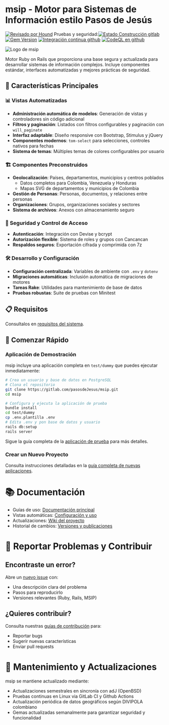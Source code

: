 # msip - Motor para Sistemas de Información estilo Pasos de Jesús

[![Revisado por Hound](https://img.shields.io/badge/Reviewed_by-Hound-8E64B0.svg)](https://houndci.com) Pruebas y seguridad:[![Estado Construcción gitlab](https://gitlab.com/pasosdeJesus/msip/badges/v2.2/pipeline.svg)](https://gitlab.com/pasosdeJesus/msip/-/pipelines?page=1&scope=all&ref=v2.2) [![Gem Version](https://badge.fury.io/rb/msip.svg)](https://badge.fury.io/rb/msip) [![Integración continua github](https://github.com/pasosdeJesus/msip/actions/workflows/rubyonrails.yml/badge.svg?branch=v2.2)](https://github.com/pasosdeJesus/msip/actions/workflows/rubyonrails.yml) [![CodeQL en github](https://github.com/pasosdeJesus/msip/actions/workflows/codeql-analysis.yml/badge.svg)](https://github.com/pasosdeJesus/msip/actions/workflows/codeql-analysis.yml)


![Logo de msip](test/dummy/app/assets/images/logo.jpg)

Motor Ruby on Rails que proporciona una base segura y actualizada para
desarrollar sistemas de información complejos. Incluye componentes estándar,
interfaces automatizadas y mejores prácticas de seguridad.

## 🚀 Características Principales

### 📊 Vistas Automatizadas
- **Administración automática de modelos**: Generación de vistas y controladores
  sin código adicional
- **Filtros y paginación**: Listados con filtros configurables y paginación con
  `will_paginate`
- **Interfaz adaptable**: Diseño responsive con Bootstrap, Stimulus y jQuery
- **Componentes modernos**: `tom-select` para selecciones, controles nativos
  para fechas
- **Sistema de temas**: Múltiples temas de colores configurables por usuario

### 🏗️ Componentes Preconstruidos
- **Geolocalización**: Países, departamentos, municipios y centros poblados
  - Datos completos para Colombia, Venezuela y Honduras
  - Mapas SVG de departamentos y municipios de Colombia
- **Gestión de Personas**: Personas, documentos, y relaciones entre personas
- **Organizaciones**: Grupos, organizaciones sociales y sectores
- **Sistema de archivos**: Anexos con almacenamiento seguro

### 🔐 Seguridad y Control de Acceso
- **Autenticación**: Integración con Devise y bcrypt
- **Autorización flexible**: Sistema de roles y grupos con Cancancan
- **Respaldos seguros**: Exportación cifrada y comprimida con 7z

### 🛠️ Desarrollo y Configuración
- **Configuración centralizada**: Variables de ambiente con `.env` y `dotenv`
- **Migraciones automáticas**: Inclusión automática de migraciones de motores
- **Tareas Rake**: Utilidades para mantenimiento de base de datos
- **Pruebas robustas**: Suite de pruebas con Minitest

## 📋 Requisitos

Consultalos en [requisitos del sistema](doc/requisitos.md).

## 🏁 Comenzar Rápido

### Aplicación de Demostración
msip incluye una aplicación completa en `test/dummy` que puedes ejecutar
inmediatamente:

```sh
# Crea un usuario y base de datos en PostgreSQL
# Clona el repositorio
git clone https://gitlab.com/pasosdeJesus/msip.git
cd msip

# Configura y ejecuta la aplicación de prueba
bundle install
cd test/dummy
cp .env.plantilla .env
# Edita .env y pon base de datos y usuario
rails db:setup
rails server
```

Sigue la guía completa de la [aplicación de prueba](doc/aplicacion-de-prueba.md)
para más detalles.

### Crear un Nuevo Proyecto

Consulta instrucciones detalladas en la 
[guía completa de nuevas aplicaciones](doc/iniciar-si-usando-msip.md).

# 📚 Documentación

* Guías de uso: [Documentación principal](doc/README.me)
* Vistas automáticas: [Configuración y uso](doc/vistas-automaticas.md)
* Actualizaciones: [Wiki del proyecto](https://gitlab.com/pasosdeJesus/msip/-/wikis/pages)
* Historial de cambios: [Versiones y publicaciones](https://gitlab.com/pasosdeJesus/msip/-/releases)

# 🐛 Reportar Problemas y Contribuir

## Encontraste un error?

Abre un [nuevo issue](https://gitlab.com/pasosdeJesus/msip/-/issues) con:

* Una descripción clara del problema
* Pasos para reproducirlo
* Versiones relevantes (Ruby, Rails, MSIP)

## ¿Quieres contribuir?

Consulta nuestras [guías de contribución](CONTRIBUTING.md) para:

* Reportar bugs
* Sugerir nuevas características
* Enviar pull requests

# 🔄 Mantenimiento y Actualizaciones

msip se mantiene actualizado mediante:

* Actualizaciones semestrales en sincronía con adJ (OpenBSD)
* Pruebas continuas en Linux via GitLab CI y Github Actions
* Actualización periódica de datos geográficos según DIVIPOLA colombiano
* Gemas actualizadas semanalmente para garantizar seguridad y funcionalidad

